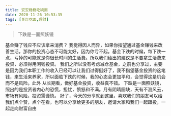 ```yaml
---
title: 安安稳稳吃碗面
date: 2020-11-26 10:53:35
tags: [关灯吃面,理财]
---
```



> 下跌是一面照妖镜


基金赚了钱应不应该拿来消费？
我觉得因人而异，如果你指望通过基金赚钱来改善生活，那你的投资心态不可能太好，因为你亏不起。基金下跌的时候，每下跌一点，亏掉的可能就是你很长时间的生活费。所以我们给出的建议是不要拿生活费来投资，必须得用闲钱投资。
我们之所以没有考虑减仓基金，之前也分享过，主要是因为我们本职工作的收入已经可以让我们过得挺好了，我不指望基金投资的这笔钱，来生活来养家，所以面临下跌的时候，我的心态会更加平和，会觉得这是机会而不是风险。此外 从长期看，做好基金投资，收益真不错。
下跌是一面照妖镜，照出的是投资者内心的恐慌，担忧，愤怒和不满。月有阴晴圆缺，天有不测风云，市场有风险，投资需谨慎。
好了，今天的分享就到这里，喜欢我们的朋友可以给我们点个赞，点个在看，也可以分享给更多的朋友，邀请大家和我们一起跟投，一起走向财富自由